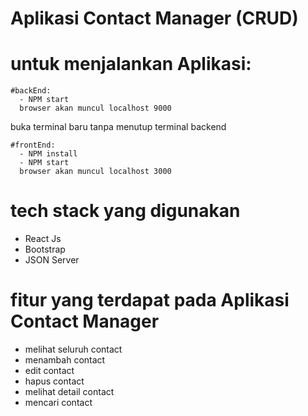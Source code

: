 # Aplikasi Contact Manager (CRUD)
  # untuk menjalankan Aplikasi:
    #backEnd:
      - NPM start
      browser akan muncul localhost 9000
  buka terminal baru tanpa menutup terminal backend
  
    #frontEnd:
      - NPM install
      - NPM start
      browser akan muncul localhost 3000

# tech stack yang digunakan
  - React Js
  - Bootstrap
  - JSON Server
  
# fitur yang terdapat pada Aplikasi Contact Manager
  - melihat seluruh contact
  - menambah contact 
  - edit contact
  - hapus contact
  - melihat detail contact
  - mencari contact

